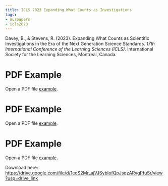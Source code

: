 ```yaml
---
title: ICLS 2023 Expanding What Counts as Investigations
tags: 
- ourpapers
- icls2023
---
```


Davey, B., & Stevens, R. (2023). Expanding What Counts as Scientific Investigations in the Era of the Next Generation Science Standards. _17th International Conference of the Learning Sciences (ICLS)_. International Society for the Learning Sciences, Montreal, Canada.

<!DOCTYPE html>
<html>
  <head>
    <title>Title of the document</title>
  </head>
  <body>
    <h1>PDF Example</h1>
    <p>Open a PDF file <a href="/content/DaveyStevens2023.pdf">example</a>.</p>
  </body>
</html>



<!DOCTYPE html>
<html>
  <head>
    <title>Title of the document</title>
  </head>
  <body>
    <h1>PDF Example</h1>
    <p>Open a PDF file <a href="https://github.com/bradleydavey/quartz/blob/efba14142462dea72c1dc6259c64e15f6d197794/content/DaveyStevens2023.pdf">example</a>.</p>
  </body>
</html>



<!DOCTYPE html>
<html>
  <head>
    <title>Title of the document</title>
  </head>
  <body>
    <h1>PDF Example</h1>
    <p>Open a PDF file <a href="https://github.com/bradleydavey/quartz/blob/hugo/content/DaveyStevens2023.pdf">example</a>.</p>
  </body>
</html>



Download here: https://drive.google.com/file/d/1eoS2Mr_ajVJSybIofQpJsqzARvgPfuSr/view?usp=drive_link

